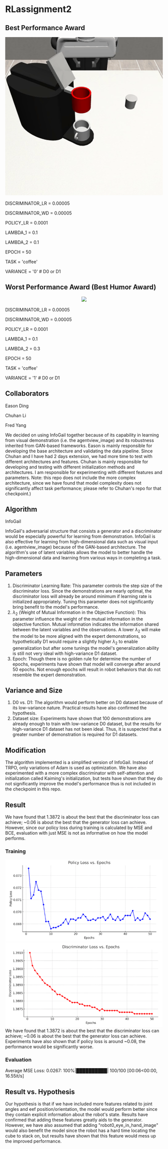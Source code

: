 # RLassignment2

## Best Performance Award

<p align="center">
<img src="playbacks/coffee_playback_best_gif.gif">
</p>

DISCRIMINATOR_LR = 0.00005

DISCRIMINATOR_WD = 0.00005

POLICY_LR = 0.0001

LAMBDA_1 = 0.1

LAMBDA_2 = 0.1

EPOCH = 50

TASK = 'coffee'

VARIANCE = '0'    # D0 or D1

## Worst Performance Award (Best Humor Award)

<p align="center">
<img src="playbacks/coffee_d1_worst_gif.gif">
</p>

DISCRIMINATOR_LR = 0.00005

DISCRIMINATOR_WD = 0.00005

POLICY_LR = 0.0001

LAMBDA_1 = 0.1

LAMBDA_2 = 0.3

EPOCH = 50

TASK = 'coffee'

VARIANCE = '1'    # D0 or D1

## Collaborators

Eason Ding

Chuhan Li

Fred Yang

We decided on using InfoGail together because of its capability in learning from visual demonstration (i.e. the agentview_image) and its robustness inherited from GAN-based frameworks. Eason is mainly responsible for developing the base architecture and validating the data pipeline. Since Chuhan and I have had 2 days extension, we had more time to test with different architectures and features. Chuhan is mainly responsible for developing and testing with different initialization methods and architectures. I am responsible for experimenting with different features and parameters. Note: this repo does not include the more complex architecture, since we have found that model complexity does not significantly affect task performance; please refer to Chuhan's repo for that checkpoint.) 

## Algorithm

InfoGail

InfoGail's adversarial structure that consists a generator and a discriminator would be especially powerful for learning from demonstration. InfoGail is also effective for learning from high-dimensional data such as visual input (i.e. agentview_image) because of the GAN-based architecture. The algorithm's use of latent variables allows the model to better handle the high-dimensional data and learning from various ways in completing a task.

## Parameters

1. Discriminator Learning Rate: This parameter controls the step size of the discriminator loss. Since the demonstrations are nearly optimal, the discriminator loss will already be around minimum if learning rate is initialized appropriately. Tuning this parameter does not significantly bring benefit to the model's performance.
2. $\lambda_2$ (Weight of Mutual Information in the Objective Function): This parameter influence the weight of the mutual information in the objective function. Mutual information indicates the information shared between the latent variables and the observations. A lower $\lambda_2$ will make the model to be more aligned with the expert demonstrations, so hypothetically D1 would require a slightly higher $\lambda_2$ to enable generalization but after some tunings the model's generalization ability is still not very ideal with high-variance D1 dataset.
3. Epoch: Though there is no golden rule for determine the number of epochs, experiments have shown that model will converge after around 50 epochs. Not enough epochs will result in robot behaviors that do not resemble the expert demonstration.

## Variance and Size

1. D0 vs. D1: The algorithm would perform better on D0 dataset because of its low-variance nature. Practical results have also confirmed the hypothesis.
2. Dataset size: Experiments have shown that 100 demonstrations are already enough to train with low-variance D0 dataset, but the results for high-variance D1 dataset has not been ideal. Thus, it is suspected that a greater number of demonstration is required for D1 datasets.

## Modification

The algorithm implemented is a simplified version of InfoGail. Instead of TRPO, only variations of Adam is used as optimization. We have also experimented with a more complex discriminator with self-attention and initialization called Kaiming's initialization, but tests have shown that they do not significantly improve the model's performance thus is not included in the checkpoint in this repo.

## Result

We have found that 1.3872 is about the best that the discriminator loss can achieve; ~0.06 is about the best that the generator loss can achieve. However, since our policy loss during training is calculated by MSE and BCE, evaluation with just MSE is not as informative on how the model performs.

### Training

<img src="policy_vs_epochs.png">
<img src="discriminator_vs_epochs.png">
We have found that 1.3872 is about the best that the discriminator loss can achieve; ~0.06 is about the best that the generator loss can achieve. Experiments have also shown that if policy loss is around ~0.08, the performance would be significantly worse.

### Evaluation
Average MSE Loss: 0.0267: 100%|██████████| 100/100 [00:06<00:00, 16.55it/s]

## Result vs. Hypothesis

Our hypothesis is that if we have included more features related to joint angles and eef position/orientation, the model would perform better since they contain explicit information about the robot's state. Results have confirmed that adding these features greatly aids to the generator. However, we have also assumed that adding "robot0_eye_in_hand_image" would also benefit the model since the robot has a hard time locating the cube to stack on, but results have shown that this feature would mess up the improved performance.

